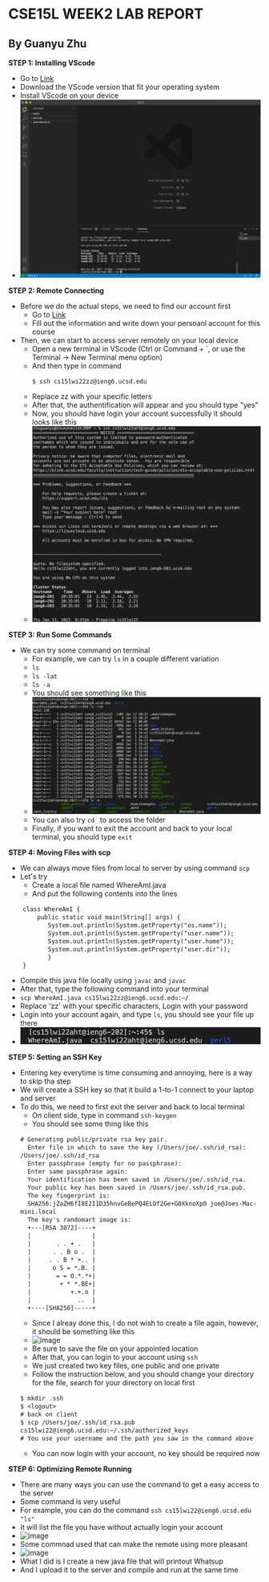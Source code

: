 # CSE15L WEEK2 LAB REPORT
## By Guanyu Zhu 
**STEP 1: Installing VScode**
- Go to [Link](https://code.visualstudio.com/)
- Download the VScode version that fit your operating system
- Install VScode on your device
- ![picture](Screen%20Shot%202022-01-05%20at%203.48.03%20PM.png)

**STEP 2: Remote Connecting**
- Before we do the actual steps, we need to find our account first
  - Go to [Link](https://sdacs.ucsd.edu/~icc/index.php)
  - Fill out the information and write down your persoanl account for this course
- Then, we can start to access server remotely on your local device
  - Open a new terminal in VScode (Ctrl or Command + `, or use the Terminal → New Terminal menu option)  
  - And then type in command
    ```
    $ ssh cs15lwi22zz@ieng6.ucsd.edu
    ```
  - Replace zz with your specific letters
  - After that, the authentification will appear and you should type "yes"
  - Now, you should have login your account successfully it should looks like this
  - ![image](Screen%20Shot%202022-01-13%20at%208.38.01%20PM.png)

**STEP 3: Run Some Commands**
- We can try some command on terminal
  - For example, we can try ```ls``` in a couple different variation
  - ```ls ```
  - ```ls -lat ```
  - ```ls -a ```
  - You should see something like this
  - ![image](Screen%20Shot%202022-01-13%20at%208.43.49%20PM.png)
  - You can also try ```cd ``` to access the folder
  - Finally, if you want to exit the account and back to your local terminal, you should type ```exit```

**STEP 4: Moving Files with scp**
- We can always move files from local to server by using command ```scp```
- Let's try
  - Create a local file named WhereAmI.java
  - And put the following contents into the lines
```
    class WhereAmI {
        public static void main(String[] args) {
           System.out.println(System.getProperty("os.name"));
           System.out.println(System.getProperty("user.name"));
           System.out.println(System.getProperty("user.home"));
           System.out.println(System.getProperty("user.dir"));
           }
    }
```
- Compile this java file locally using ```javac``` and ```javac```
- After that, type the following command into your terminal
- ```scp WhereAmI.java cs15lwi22zz@ieng6.ucsd.edu:~/```
- Replace 'zz' with your specific characters, Login with your password
- Login into your account again, and type ```ls```, you should see your file up there
- ![image](Screen%20Shot%202022-01-13%20at%209.00.29%20PM.png)

**STEP 5: Setting an SSH Key**
- Entering key everytime is time consuming and annoying, here is a way to skip tha step
- We will create a SSH key so that it build a 1-to-1 connect to your laptop and server
- To do this, we need to first exit the server and back to local terminal
  - On client side, type in command ```ssh-keygen```
  - You should see some thing like this
  ```
  # Generating public/private rsa key pair.
    Enter file in which to save the key (/Users/joe/.ssh/id_rsa): /Users/joe/.ssh/id_rsa
    Enter passphrase (empty for no passphrase): 
    Enter same passphrase again: 
    Your identification has been saved in /Users/joe/.ssh/id_rsa.
    Your public key has been saved in /Users/joe/.ssh/id_rsa.pub.
    The key fingerprint is:
    SHA256:jZaZH6fI8E2I1D35hnvGeBePQ4ELOf2Ge+G0XknoXp0 joe@Joes-Mac-mini.local
    The key's randomart image is:
    +---[RSA 3072]----+
    |                 |
    |       . . + .   |
    |      . . B o .  |
    |     . . B * +.. |
    |      o S = *.B. |
    |       = = O.*.*+|
    |        + * *.BE+|
    |           +.+.o |
    |             ..  |
    +----[SHA256]-----+
     ``` 
  - Since I alreay done this, I do not wish to create a file again, however, it should be something like this
  - ![image](Screen%20Shot%202022-01-13%20at%209.21.55%20PM.png)
  - Be sure to save the file on your appointed location   
  - After that, you can login to your account using ```ssh```
  - We just created two key files, one public and one private
  - Follow the instruction below, and you should change your directory for the file, search for your directory on local first
  ```
  $ mkdir .ssh
  $ <logout>
  # back on client
  $ scp /Users/joe/.ssh/id_rsa.pub cs15lwi22@ieng6.ucsd.edu:~/.ssh/authorized_keys
  # You use your username and the path you saw in the command above
  ```
  - You can now login with your account, no key should be required now

**STEP 6: Optimizing Remote Running**
- There are many ways you can use the command to get a easy access to the server
- Some command is very useful
- For example, you can do the command ```ssh cs15lwi22@ieng6.ucsd.edu "ls"```
- It will list the file you have without actually login your account
- ![image](Screen%20Shot%202022-01-13%20at%209.17.07%20PM.png)
- Some commnad used that can make the remote using more pleasant
- ![image](Screen%20Shot%202022-01-28%20at%202.05.59%20PM.png)
- What I did is I create a new java file that will printout Whatsup
- And I upload it to the server and compile and run at the same time
